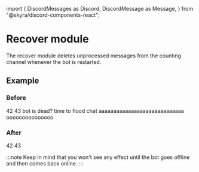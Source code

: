 import {
  DiscordMessages as Discord,
  DiscordMessage as Message,
} from "@skyra/discord-components-react";

# Recover module

The recover module deletes unprocessed messages from the counting channel whenever the bot is restarted.

## Example

### Before

<Discord className="bg-gray-100 p-4 rounded-lg shadow-md">
  <Message profile="promise">42</Message>
  <Message>43</Message>
  <Message profile="promise">bot is dead?</Message>
  <Message>time to flood chat</Message>
  <Message profile="promise">aaaaaaaaaaaaaaaaaaaaaaaaaaaaa</Message>
  <Message>ooooooooooooooo</Message>
</Discord>


### After

<Discord className="bg-gray-100 p-4 rounded-lg shadow-md">
  <Message profile="promise">42</Message>
  <Message>43</Message>
</Discord>

<br/>

:::note
Keep in mind that you won't see any effect until the bot goes offline and then comes back online.
:::

